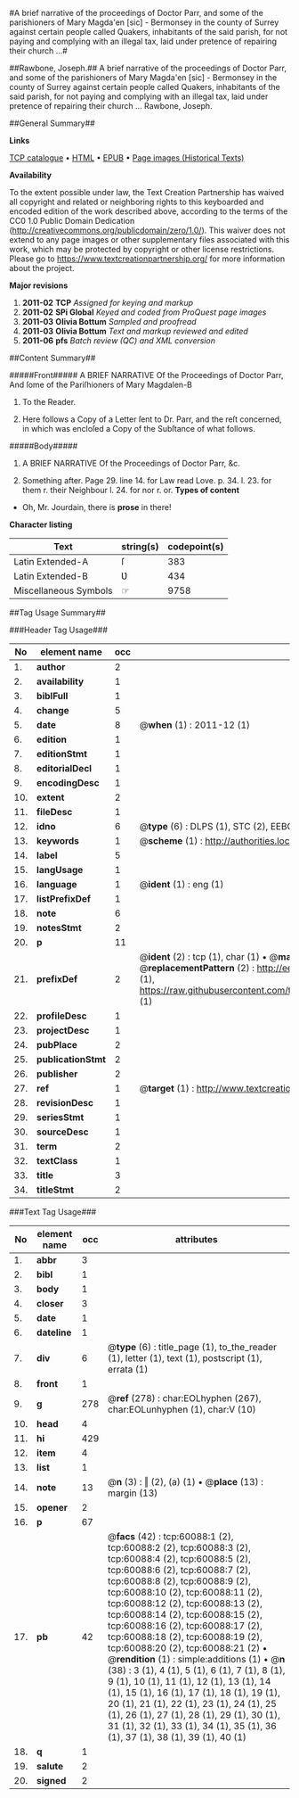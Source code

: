 #A brief narrative of the proceedings of Doctor Parr, and some of the parishioners of Mary Magda'en [sic] - Bermonsey in the county of Surrey against certain people called Quakers, inhabitants of the said parish, for not paying and complying with an illegal tax, laid under pretence of repairing their church ...#

##Rawbone, Joseph.##
A brief narrative of the proceedings of Doctor Parr, and some of the parishioners of Mary Magda'en [sic] - Bermonsey in the county of Surrey against certain people called Quakers, inhabitants of the said parish, for not paying and complying with an illegal tax, laid under pretence of repairing their church ...
Rawbone, Joseph.

##General Summary##

**Links**

[TCP catalogue](http://www.ota.ox.ac.uk/tcp/)  • 
[HTML](http://tei.it.ox.ac.uk/tcp/Texts-HTML/free/A55/A55863.html)  • 
[EPUB](http://tei.it.ox.ac.uk/tcp/Texts-EPUB/free/A55/A55863.epub) • 
[Page images (Historical Texts)](https://historicaltexts.jisc.ac.uk/eebo-12354339e)

**Availability**

To the extent possible under law, the Text Creation Partnership has waived all copyright and related or neighboring rights to this keyboarded and encoded edition of the work described above, according to the terms of the CC0 1.0 Public Domain Dedication (http://creativecommons.org/publicdomain/zero/1.0/). This waiver does not extend to any page images or other supplementary files associated with this work, which may be protected by copyright or other license restrictions. Please go to https://www.textcreationpartnership.org/ for more information about the project.

**Major revisions**

1. __2011-02__ __TCP__ *Assigned for keying and markup*
1. __2011-02__ __SPi Global__ *Keyed and coded from ProQuest page images*
1. __2011-03__ __Olivia Bottum__ *Sampled and proofread*
1. __2011-03__ __Olivia Bottum__ *Text and markup reviewed and edited*
1. __2011-06__ __pfs__ *Batch review (QC) and XML conversion*

##Content Summary##

#####Front#####
A BRIEF NARRATIVE Of the Proceedings of Doctor Parr, And ſome of the Pariſhioners of Mary Magdalen-B
1. To the Reader.

1. Here follows a Copy of a Letter ſent to Dr. Parr, and the reſt concerned, in which was encloſed a Copy of the Subſtance of what follows.

#####Body#####

1. A BRIEF NARRATIVE Of the Proceedings of Doctor Parr, &c.

1. Something after.
Page 29. line 14. for Law read Love. p. 34. l. 23. for them r. their Neighbour l. 24. for nor r. or.
**Types of content**

  * Oh, Mr. Jourdain, there is **prose** in there!

**Character listing**


|Text|string(s)|codepoint(s)|
|---|---|---|
|Latin Extended-A|ſ|383|
|Latin Extended-B|Ʋ|434|
|Miscellaneous Symbols|☞|9758|

##Tag Usage Summary##

###Header Tag Usage###

|No|element name|occ|attributes|
|---|---|---|---|
|1.|__author__|2||
|2.|__availability__|1||
|3.|__biblFull__|1||
|4.|__change__|5||
|5.|__date__|8| @__when__ (1) : 2011-12 (1)|
|6.|__edition__|1||
|7.|__editionStmt__|1||
|8.|__editorialDecl__|1||
|9.|__encodingDesc__|1||
|10.|__extent__|2||
|11.|__fileDesc__|1||
|12.|__idno__|6| @__type__ (6) : DLPS (1), STC (2), EEBO-CITATION (1), OCLC (1), VID (1)|
|13.|__keywords__|1| @__scheme__ (1) : http://authorities.loc.gov/ (1)|
|14.|__label__|5||
|15.|__langUsage__|1||
|16.|__language__|1| @__ident__ (1) : eng (1)|
|17.|__listPrefixDef__|1||
|18.|__note__|6||
|19.|__notesStmt__|2||
|20.|__p__|11||
|21.|__prefixDef__|2| @__ident__ (2) : tcp (1), char (1)  •  @__matchPattern__ (2) : ([0-9\-]+):([0-9IVX]+) (1), (.+) (1)  •  @__replacementPattern__ (2) : http://eebo.chadwyck.com/downloadtiff?vid=$1&page=$2 (1), https://raw.githubusercontent.com/textcreationpartnership/Texts/master/tcpchars.xml#$1 (1)|
|22.|__profileDesc__|1||
|23.|__projectDesc__|1||
|24.|__pubPlace__|2||
|25.|__publicationStmt__|2||
|26.|__publisher__|2||
|27.|__ref__|1| @__target__ (1) : http://www.textcreationpartnership.org/docs/. (1)|
|28.|__revisionDesc__|1||
|29.|__seriesStmt__|1||
|30.|__sourceDesc__|1||
|31.|__term__|2||
|32.|__textClass__|1||
|33.|__title__|3||
|34.|__titleStmt__|2||


###Text Tag Usage###

|No|element name|occ|attributes|
|---|---|---|---|
|1.|__abbr__|3||
|2.|__bibl__|1||
|3.|__body__|1||
|4.|__closer__|3||
|5.|__date__|1||
|6.|__dateline__|1||
|7.|__div__|6| @__type__ (6) : title_page (1), to_the_reader (1), letter (1), text (1), postscript (1), errata (1)|
|8.|__front__|1||
|9.|__g__|278| @__ref__ (278) : char:EOLhyphen (267), char:EOLunhyphen (1), char:V (10)|
|10.|__head__|4||
|11.|__hi__|429||
|12.|__item__|4||
|13.|__list__|1||
|14.|__note__|13| @__n__ (3) : ‖ (2), (a) (1)  •  @__place__ (13) : margin (13)|
|15.|__opener__|2||
|16.|__p__|67||
|17.|__pb__|42| @__facs__ (42) : tcp:60088:1 (2), tcp:60088:2 (2), tcp:60088:3 (2), tcp:60088:4 (2), tcp:60088:5 (2), tcp:60088:6 (2), tcp:60088:7 (2), tcp:60088:8 (2), tcp:60088:9 (2), tcp:60088:10 (2), tcp:60088:11 (2), tcp:60088:12 (2), tcp:60088:13 (2), tcp:60088:14 (2), tcp:60088:15 (2), tcp:60088:16 (2), tcp:60088:17 (2), tcp:60088:18 (2), tcp:60088:19 (2), tcp:60088:20 (2), tcp:60088:21 (2)  •  @__rendition__ (1) : simple:additions (1)  •  @__n__ (38) : 3 (1), 4 (1), 5 (1), 6 (1), 7 (1), 8 (1), 9 (1), 10 (1), 11 (1), 12 (1), 13 (1), 14 (1), 15 (1), 16 (1), 17 (1), 18 (1), 19 (1), 20 (1), 21 (1), 22 (1), 23 (1), 24 (1), 25 (1), 26 (1), 27 (1), 28 (1), 29 (1), 30 (1), 31 (1), 32 (1), 33 (1), 34 (1), 35 (1), 36 (1), 37 (1), 38 (1), 39 (1), 40 (1)|
|18.|__q__|1||
|19.|__salute__|2||
|20.|__signed__|2||
